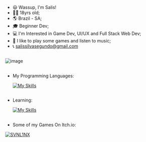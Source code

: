 - 😃 Wassup, I'm Salis!
- 👨‍🦱 18yrs old;
- 🌎 Brazil - SA;
- 🎓 Beginner Dev;
- 💻 I'm Interested in Game Dev, UI/UX and Full Stack Web Dev;
- 🤩 I like to play some games and listen to music;
- 📞 salissilvasegundo@gmail.com
  
##
  
 ![image](https://github.com/user-attachments/assets/3e352f57-3cf8-4e06-abd5-3a6507f85536)

##
  
  
- My Programming Languages:
  
  [![My Skills](https://skillicons.dev/icons?i=js,html,css)](https://skillicons.dev)

##

- Learning:

  [![My Skills](https://skillicons.dev/icons?i=unity,unreal,py,spring,java,postgres)](https://skillicons.dev)

##

- Some of my Games On Itch.io:

 [![SVNL1NX](https://github.com/user-attachments/assets/26627af6-5e45-4956-9364-695b21b53110)
](https://svnl1nx.itch.io/)


  
<!---
SalisSilva337/SalisSilva337 is a ✨ special ✨ repository because its `README.md` (this file) appears on your GitHub profile.
You can click the Preview link to take a look at your changes.
--->
